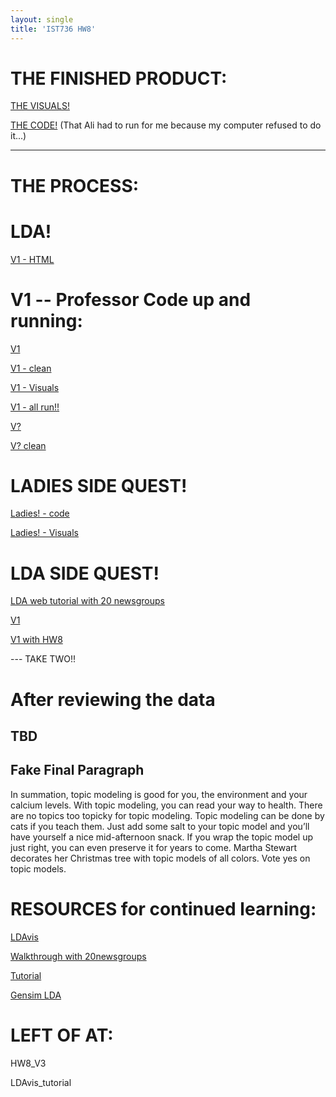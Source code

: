 ```yaml
---
layout: single
title: 'IST736 HW8'
---
```


# THE FINISHED PRODUCT:

[THE VISUALS!](https://danielcaraway.github.io/html/HW8_V3_all.html)

[THE CODE!](https://danielcaraway.github.io/html/HW8_V3.html)
(That Ali had to run for me because my computer refused to do it...)

---

# THE PROCESS:

# LDA!

[V1 - HTML](https://danielcaraway.github.io/html/lda.html)

# V1 -- Professor Code up and running:

[V1](https://danielcaraway.github.io/html/HW8.html)

[V1 - clean](https://danielcaraway.github.io/html/HW8_clean.html)

[V1 - Visuals](https://danielcaraway.github.io/html/HW8_lda.html)

[V1 - all run!!](https://danielcaraway.github.io/html/HW8_i2.html)

[V?](https://danielcaraway.github.io/html/HW8_i3.html)

[V? clean](https://danielcaraway.github.io/html/HW8_clean_i3.html)

# LADIES SIDE QUEST!

[Ladies! - code](https://danielcaraway.github.io/html/HW8_ladies.html)

[Ladies! - Visuals](https://danielcaraway.github.io/html/HW8_lda_ladies.html)

# LDA SIDE QUEST!

[LDA web tutorial with 20 newsgroups](https://danielcaraway.github.io/html/LDA_web_tutorial_clean.html)

[V1](https://danielcaraway.github.io/html/LDA_web_tutorial_clean_i1.html)

[V1 with HW8](https://danielcaraway.github.io/html/LDA_web_tutorial_clean_HW8.html)

--- TAKE TWO!!

# After reviewing the data 

## TBD

## Fake Final Paragraph

In summation, topic modeling is good for you, the environment and your calcium levels. With topic modeling, you can read your way to health. There are no topics too topicky for topic modeling. Topic modeling can be done by cats if you teach them. Just add some salt to your topic model and you’ll have yourself a nice mid-afternoon snack. If you wrap the topic model up just right, you can even preserve it for years to come. Martha Stewart decorates her Christmas tree with topic models of all colors. Vote yes on topic models. 


# RESOURCES for continued learning:

[LDAvis](https://github.com/cpsievert/LDAvis/)

[Walkthrough with 20newsgroups](https://ldavis.cpsievert.me/newsgroup/newsgroup.html)

[Tutorial](https://towardsdatascience.com/end-to-end-topic-modeling-in-python-latent-dirichlet-allocation-lda-35ce4ed6b3e0)

[Gensim LDA](https://radimrehurek.com/gensim/models/ldamodel.html)

# LEFT OF AT:

HW8_V3

LDAvis_tutorial
